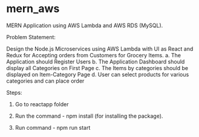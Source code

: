 # mern_aws
MERN Application using AWS Lambda and AWS RDS (MySQL).


Problem Statement: 

Design the Node.js Microservices using AWS Lambda with UI as React and
Redux for Accepting orders from Customers for Grocery Items.
a. The Application should Register Users
b. The Application Dashboard should display all Categories on First Page
c. The Items by categories should be displayed on Item-Category Page
d. User can select products for various categories and can place order

Steps:
 1) Go to reactapp folder
 
 2) Run the command - npm install (for installing the package).
 
 3) Run command - npm run start
